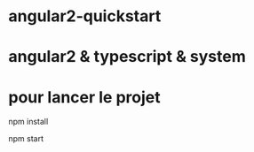 # angular2-quickstart

# angular2 & typescript & system

# pour lancer le projet
npm install

npm start

